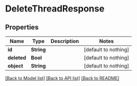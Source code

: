 # DeleteThreadResponse


## Properties
Name | Type | Description | Notes
------------ | ------------- | ------------- | -------------
**id** | **String** |  | [default to nothing]
**deleted** | **Bool** |  | [default to nothing]
**object** | **String** |  | [default to nothing]


[[Back to Model list]](../README.md#models) [[Back to API list]](../README.md#api-endpoints) [[Back to README]](../README.md)


